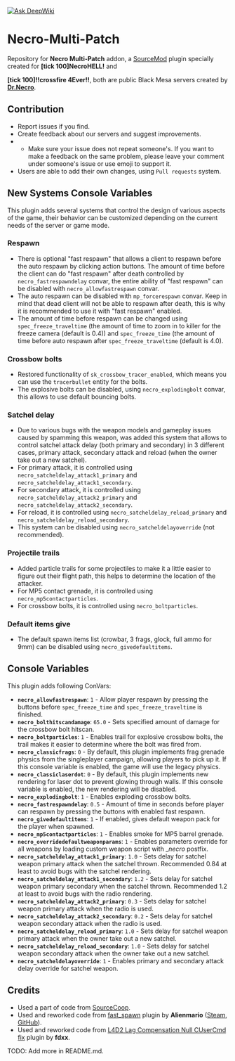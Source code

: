 [![Ask DeepWiki](https://deepwiki.com/badge.svg)](https://deepwiki.com/MyGamepedia/Necro-Multi-Patch)
# Necro-Multi-Patch
Repository for __Necro Multi-Patch__ addon, a [SourceMod](https://github.com/alliedmodders/sourcemod) plugin specially created for __[tick 100]NecroHELL!__ and 

__[tick 100]!!crossfire 4Ever!!__, both are public Black Mesa servers created by __[Dr.Necro](https://steamcommunity.com/profiles/76561198071553465/)__.

## Contribution

- Report issues if you find.
- Create feedback about our servers and suggest improvements.
- - Make sure your issue does not repeat someone's. If you want to make a feedback on the same problem, please leave your comment under someone's issue or use emoji to support it.
- Users are able to add their own changes, using `Pull requests` system.

## New Systems Console Variables
This plugin adds several systems that control the design of various aspects of the game, their behavior can be customized depending on the current needs of the server or game mode.

### Respawn
* There is optional "fast respawn" that allows a client to respawn before the auto respawn by clicking action buttons. The amount of time before the client can do "fast respawn" after death controlled by `necro_fastrespawndelay` convar, the entire ability of "fast respawn" can be disabled with `necro_allowfastrespawn` convar.
* The auto respawn can be disabled with `mp_forcerespawn` convar. Keep in mind that dead client will not be able to respawn after death, this is why it is recommended to use it with "fast respawn" enabled.
* The amount of time before respawn can be changed using `spec_freeze_traveltime` (the amount of time to zoom in to killer for the freeze camera (default is 0.4)) and `spec_freeze_time` (the amount of time before auto respawn after `spec_freeze_traveltime` (default is 4.0).

### Crossbow bolts
* Restored functionality of `sk_crossbow_tracer_enabled`, which means you can use the `tracerbullet` entity for the bolts.
* The explosive bolts can be disabled, using `necro_explodingbolt` convar, this allows to use default bouncing bolts.

### Satchel delay
* Due to various bugs with the weapon models and gameplay issues caused by spamming this weapon, was added this system that allows to control satchel attack delay (both primary and secondary) in 3 different cases, primary attack, secondary attack and reload (when the owner take out a new satchel).
* For primary attack, it is controlled using `necro_satcheldelay_attack1_primary` and `necro_satcheldelay_attack1_secondary`.
* For secondary attack, it is controlled using `necro_satcheldelay_attack2_primary` and `necro_satcheldelay_attack2_secondary`.
* For reload, it is controlled using  `necro_satcheldelay_reload_primary` and `necro_satcheldelay_reload_secondary`.
* This system can be disabled using `necro_satcheldelayoverride` (not recommended).

### Projectile trails
* Added particle trails for some projectiles to make it a little easier to figure out their flight path, this helps to determine the location of the attacker.
* For MP5 contact grenade, it is controlled using `necro_mp5contactparticles`.
* For crossbow bolts, it is controlled using `necro_boltparticles`.

### Default items give
* The default spawn items list (crowbar, 3 frags, glock, full ammo for 9mm) can be disabled using `necro_givedefaultitems`.
 
## Console Variables
This plugin adds following ConVars:


* **`necro_allowfastrespawn`**: `1` - Allow player respawn by pressing the buttons before `spec_freeze_time` and `spec_freeze_traveltime` is finished.
* **`necro_bolthitscandamage`**: `65.0` - Sets specified amount of damage for the crossbow bolt hitscan.
* **`necro_boltparticles`**: `1` - Enables trail for explosive crossbow bolts, the trail makes it easier to determine where the bolt was fired from.
* **`necro_classicfrags`**: `0` - By default, this plugin implements frag grenade physics from the singleplayer campaign, allowing players to pick up it. If this console variable is enabled, the game will use the legacy physics.
* **`necro_classiclaserdot`**: `0` - By default, this plugin implements new rendering for laser dot to prevent glowing through walls. If this console variable is enabled, the new rendering will be disabled.
* **`necro_explodingbolt`**: `1` - Enables exploding crossbow bolts.
* **`necro_fastrespawndelay`**: `0.5` - Amount of time in seconds before player can respawn by pressing the buttons with enabled fast respawn.
* **`necro_givedefaultitems`**: `1` - If enabled, gives default weapon pack for the player when spawned.
* **`necro_mp5contactparticles`**: `1` - Enables smoke for MP5 barrel grenade.
* **`necro_overridedefaultweaponparams`**: `1` - Enables parameters override for all weapons by loading custom weapon script with __necro_ postfix.
* **`necro_satcheldelay_attack1_primary`**: `1.0` - Sets delay for satchel weapon primary attack when the satchel thrown.  Recommended 0.84 at least to avoid bugs with the satchel rendering.
* **`necro_satcheldelay_attack1_secondary`**: `1.2` - Sets delay for satchel weapon primary secondary when the satchel thrown. Recommended 1.2 at least to avoid bugs with the radio rendering.
* **`necro_satcheldelay_attack2_primary`**: `0.3` - Sets delay for satchel weapon primary attack when the radio is used.
* **`necro_satcheldelay_attack2_secondary`**: `0.2` - Sets delay for satchel weapon secondary attack when the radio is used.
* **`necro_satcheldelay_reload_primary`**: `1.0` - Sets delay for satchel weapon primary attack when the owner take out a new satchel.
* **`necro_satcheldelay_reload_secondary`**: `1.0` - Sets delay for satchel weapon secondary attack when the owner take out a new satchel.
* **`necro_satcheldelayoverride`**: `1` - Enables primary and secondary attack delay override for satchel weapon.

## Credits

- Used a part of code from [SourceCoop](https://github.com/ampreeT/SourceCoop).
- Used and reworked code from [fast_spawn](https://forums.alliedmods.net/showthread.php?p=2362850) plugin by __Alienmario__ ([Steam](https://steamcommunity.com/id/4oM0/), [GitHub](https://github.com/Alienmario)).
- Used and reworked code from [L4D2 Lag Compensation Null CUserCmd fix](https://hlmod.net/threads/krash-servera-ne-ochen-ponjatny-prichiny.35472/post-600631) plugin by __fdxx__.
  
TODO: Add more in README.md.
